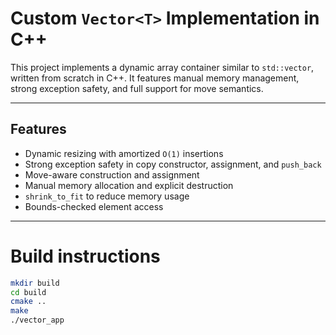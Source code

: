 # Custom `Vector<T>` Implementation in C++

This project implements a dynamic array container similar to `std::vector`, written from scratch in C++. It features manual memory management, strong exception safety, and full support for move semantics.

---

## Features

- Dynamic resizing with amortized `O(1)` insertions
- Strong exception safety in copy constructor, assignment, and `push_back`
- Move-aware construction and assignment
- Manual memory allocation and explicit destruction
- `shrink_to_fit` to reduce memory usage
- Bounds-checked element access

---

# Build instructions

```bash
mkdir build
cd build
cmake ..
make
./vector_app